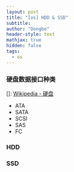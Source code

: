 ```yaml
---
layout: post
title: "[os] HDD & SSD"
subtitle: 
author: "Dongbo"
header-style: text
mathjax: true
hidden: false
tags:
  - os
---
```


### 硬盘数据接口种类

[]: [Wikipedia - 硬盘](https://zh.wikipedia.org/wiki/%E7%A1%AC%E7%9B%98)

- ATA
- SATA
- SCSI
- SAS
- FC

### HDD


### SSD

